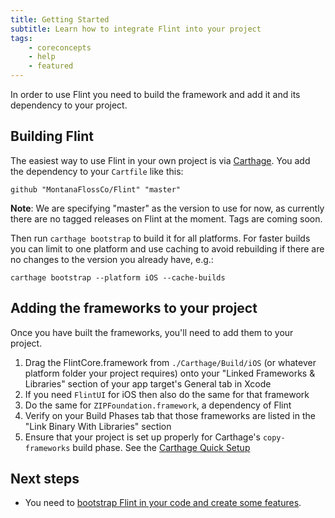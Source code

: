 ```yaml
---
title: Getting Started
subtitle: Learn how to integrate Flint into your project
tags:
    - coreconcepts
    - help
    - featured
---
```


In order to use Flint you need to build the framework and add it and its dependency to your project.

## Building Flint

The easiest way to use Flint in your own project is via [Carthage](https://github.com/Carthage/Carthage). You add the dependency to your `Cartfile` like this:

```
github "MontanaFlossCo/Flint" "master"
```

**Note**: We are specifying "master" as the version to use for now, as currently there are no tagged releases on Flint at the moment. Tags are coming soon.

Then run `carthage bootstrap` to build it for all platforms. For faster builds you can limit to one platform and use caching to avoid rebuilding if there are no changes to the version you already have, e.g.:

```
carthage bootstrap --platform iOS --cache-builds
```

## Adding the frameworks to your project

Once you have built the frameworks, you'll need to add them to your project.

1. Drag the FlintCore.framework from `./Carthage/Build/iOS` (or whatever platform folder your project requires) onto your "Linked Frameworks & Libraries" section of your app target's General tab in Xcode
2. If you need `FlintUI` for iOS then also do the same for that framework
3. Do the same for `ZIPFoundation.framework`, a dependency of Flint
4. Verify on your Build Phases tab that those frameworks are listed in the "Link Binary With Libraries" section
5. Ensure that your project is set up properly for Carthage's `copy-frameworks` build phase. See the [Carthage Quick Setup](https://github.com/Carthage/Carthage#quick-start)

## Next steps

* You need to [bootstrap Flint in your code and create some features](features_and_actions.md).
